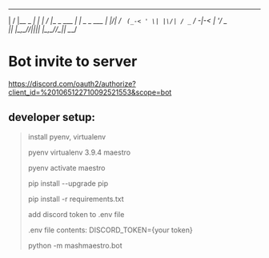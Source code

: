 
  __  __         _    __  __             _           
 |  \/  |__ _ __| |_ |  \/  |__ _ ___ __| |_ _ _ ___ 
 | |\/| / _` (_-< ' \| |\/| / _` / -_|_-<  _| '_/ _ \
 |_|  |_\__,_/__/_||_|_|  |_\__,_\___/__/\__|_| \___/
                                                     


 # Bot invite to server
 https://discord.com/oauth2/authorize?client_id=%201065122710092521553&scope=bot

## developer setup:
> install pyenv, virtualenv
>
> pyenv virtualenv 3.9.4 maestro
>
> pyenv activate maestro
>
> pip install --upgrade pip
>
> pip install -r requirements.txt
>
> add discord token to .env file
>
> .env file contents: DISCORD_TOKEN={your token}
> 
> python -m mashmaestro.bot